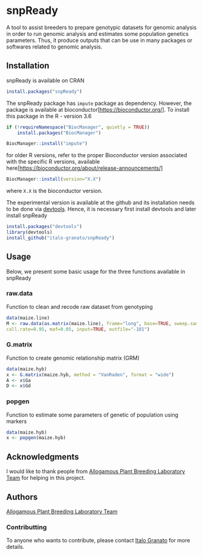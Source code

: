 # snpReady
A tool to assist breeders to prepare genotypic datasets for genomic analysis in order to run genomic analysis and estimates some population genetics parameters. Thus, it produce outputs that can be use in many packages or softwares related to genomic analysis.

## Installation

snpReady is available on CRAN
```R
install.packages("snpReady")
```
The snpReady package has `impute` package as dependency. However, the package is available at bioconductor[https://bioconductor.org/]. To install this package in the R - version 3.6

```R
if (!requireNamespace("BiocManager", quietly = TRUE))
    install.packages("BiocManager")

BiocManager::install("impute")
```
for older R versions, refer to the proper Bioconductor version associated with the specific R versions, available here[https://bioconductor.org/about/release-announcements/]

```R
BiocManager::install(version="X.X")
```
where `X.X` is the bioconductor version.

The experimental version is available at the github and its installation needs to be done via [devtools](https://github.com/hadley/devtools#updating-to-the-latest-version-of-devtools). Hence, it is necessary first install devtools and later install snpReady
```R
install.packages("devtools")
library(devtools)
install_github("italo-granato/snpReady")
```

## Usage
Below, we present some basic usage for the three functions available in snpReady

### raw.data

Function to clean and recode raw dataset from genotyping

```R
data(maize.line)
M <- raw.data(as.matrix(maize.line), frame="long", base=TRUE, sweep.sample= 0.8, 
call.rate=0.95, maf=0.05, input=TRUE, outfile="-101")

```
### G.matrix

Function to create genomic relationship matrix (GRM)

```R
data(maize.hyb)
x <- G.matrix(maize.hyb, method = "VanRaden", format = "wide")
A <- x$Ga
D <- x$Gd
```
### popgen

Function to estimate some parameters of genetic of population using markers

```R
data(maize.hyb)
x <- popgen(maize.hyb) 
```
 

## Acknowledgments

I would like to thank people from [Allogamous Plant Breeding Laboratory Team](http://www.genetica.esalq.usp.br/alogamas/index2.html) for helping 
in this project. 

## Authors

[Allogamous Plant Breeding Laboratory Team](http://www.genetica.esalq.usp.br/alogamas/index2.html)

### Contributting
To anyone who wants to contribute, please contact [Italo Granato](mailto:italo.granato@gmail.com) for more details.
